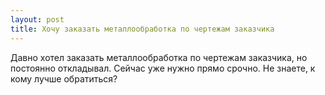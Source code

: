 ```yaml
---
layout: post 
title: Хочу заказать металлообработка по чертежам заказчика 
--- 
```

Давно хотел заказать металлообработка по чертежам заказчика, но постоянно откладывал. Сейчас уже нужно прямо срочно. Не знаете, к кому лучше обратиться?